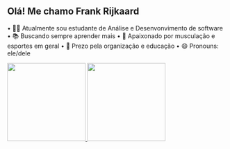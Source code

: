 ## Olá! Me chamo Frank Rijkaard
 • 🧑‍🎓 Atualmente sou estudante de Análise e Desenvonvimento de software
 • 📚 Buscando sempre aprender mais 
 • 🦾 Apaixonado por musculação e esportes em geral
 • 🧠 Prezo pela organização e educação
 • 😄 Pronouns: ele/dele
  
<div> 
<a href="https://beacons.ai/frankrijkaard">
 <img height="180cm" src="https://github-readme-status.vercel.app/api?username=frankrijkaard&show_icons=true&theme=dracula&include_allcommits=true&count_private=true"_/>
 <img height="180cm" src=https://github-readme-status.vercel.app/api/top-langs/?username=frankrijkaard&layout=compact&langs_count=16&theme=dark"_/>
</div>

